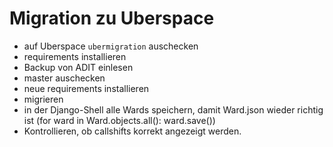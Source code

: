 # Migration zu Uberspace

- auf Uberspace `ubermigration` auschecken
- requirements installieren
- Backup von ADIT einlesen
- master auschecken
- neue requirements installieren
- migrieren
- in der Django-Shell alle Wards speichern, damit Ward.json wieder richtig ist (for ward in Ward.objects.all(): ward.save())
- Kontrollieren, ob callshifts korrekt angezeigt werden.